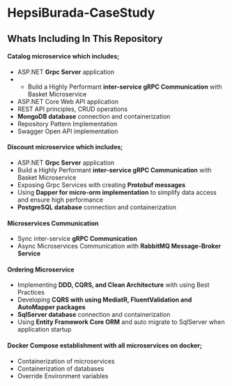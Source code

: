 # HepsiBurada-CaseStudy


## Whats Including In This Repository

#### Catalog microservice which includes; 
* ASP.NET **Grpc Server** application
* * Build a Highly Performant **inter-service gRPC Communication** with Basket Microservice
* ASP.NET Core Web API application 
* REST API principles, CRUD operations
* **MongoDB database** connection and containerization
* Repository Pattern Implementation
* Swagger Open API implementation	

#### Discount microservice which includes;
* ASP.NET **Grpc Server** application
* Build a Highly Performant **inter-service gRPC Communication** with Basket Microservice
* Exposing Grpc Services with creating **Protobuf messages**
* Using **Dapper for micro-orm implementation** to simplify data access and ensure high performance
* **PostgreSQL database** connection and containerization

#### Microservices Communication
* Sync inter-service **gRPC Communication**
* Async Microservices Communication with **RabbitMQ Message-Broker Service**


#### Ordering Microservice
* Implementing **DDD, CQRS, and Clean Architecture** with using Best Practices
* Developing **CQRS with using MediatR, FluentValidation and AutoMapper packages**
* **SqlServer database** connection and containerization
* Using **Entity Framework Core ORM** and auto migrate to SqlServer when application startup
	

#### Docker Compose establishment with all microservices on docker;
* Containerization of microservices
* Containerization of databases
* Override Environment variables

